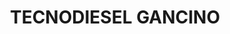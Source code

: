 ---
title: "TECNODIESEL GANCINO"
url: /ambato/tecnodiesel-gancino/
shop: reparación de automóviles
---